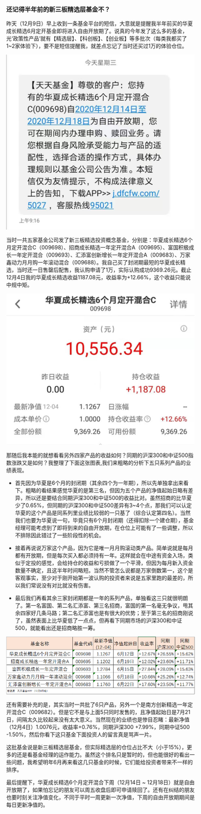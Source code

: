 ### 还记得半年前的新三板精选层基金不？

昨天（12月9日）早上收到一条基金平台的短信，大意就是提醒我半年前买的华夏成长精选6月定开基金即将进入自由开放期了。说真的今年发了这么多的基金，光‘政策性产品’就有【精选层】、【科创板】、【创业板】等多批次（每类我都买了1~2家体验下），要不是短信提醒我，就差点忘记了当时还买过1万的体验仓位。

![短信](../img/xsb-jxjj-1.jpg)

当时一共五家基金公司发了新三板精选投资概念基金，分别是：华夏成长精选6个月定开混合C（009698）、招商成长精选一年定开混合A（009695）、富国积极成长一年定开混合（009693）、汇添富创新增长一年定开混合A（009683）、万家鑫动力月月购一年滚动混合（009688）。我自己买了封闭期最短的华夏成长精选，当时还一日售罄后配售，我认购申请了1万，实际认购成功9369.26元。截止12月4日我的华夏成长精选收益1187.08元，收益率为+12.66%，这个收益只能说中规中矩。

![华夏业绩](../img/xsb-jxjj-2.jpg)

那随后我本能的就想看看另外四家产品的收益如何？同期的沪深300和中证500指数涨跌又是如何？我整理了下面这张图表,我们来粗略的分析下五只系列产品的业绩表现。

- 首先因为华夏是6个月的封闭期（其余四个为一年期），所以先单独拿出来看下。粗略的看结果感觉华夏的是第三名，但因为五个产品的净值起始日略有差异，所以还是要结合同期沪深300和中证500的收益比对。虽然招商的比华夏少了0.65%，但同期的沪深300和中证500差异有3~4个点，那我们可以认定华夏的这个产品是同系列里业绩比较弱的一只基了（综合认定第四名）。当然我们也要为华夏说一句，毕竟只有6个月封闭期（还得扣除一个建仓期），基金经理可能考虑到了即将到来的自由开放期，在仓位上可能有了一些调整，所以不排除因此错过了一些阶段性的机会。

- 接着再说说万家这个产品，因为它是唯一月月购滚动类产品。简单说就是每月都有开放期，但是每次买入都必须持有一年。这样就会在中途有资金入场，类似于定投的感觉，会给持仓的收益和亏损做了一个平滑，但因为每月新入资金数量不确定，且这半年时间略短。当然不管怎么说都是万家倒数第一，这个是客观事实，至少对于刚开始第一波认购的投资者来说是五家里跑的最差的，所以我们常说没有对比就没有伤害。

- 最后我们再看其余三家封闭期都是一年的系列产品，单独看这三只就很明朗了。第一名富国、第二名汇添富、第三名招商，富国的第一名毫无争议，甩其余四家好几条马路；第二名汇添富也是有很大的优势；至于第三名的招商刚说了，虽然表面上比华夏低了一点点，但再看下同期市场的沪深300和中证500，就能看出还是招商略胜一筹。

![对比业绩](../img/xsb-jxjj-3.png)

还有需要补充的是，其实当时一共批了6只产品，另外一个是南方创新精选一年定开混合C（009682）。但是它不是与上面5只同时发售的，且净值起始日是7月21日，间隔太久比较起来没有太大意义。当然现在的业绩也是惨目忍睹：最新净值（12月4日）1.0076元，收益率+0.76%，同期沪深300 +7.99%，同期中证500 -1.50%，然后你看下这只基金下面投资人的留言真是骂声一片。

这批基金说是新三板精选层基金，但实际精选层的仓位占比不大（小于15%），更多的还是看基金经理的运作能力。虽然这个排名只是暂时的，但也能很好的看出一些问题，我希望明年6月再来看这几只基金的时候，它们能给投资者带来不一样的排序。

最后提醒下，华夏成长精选6个月定开混合下周（12月14日 ~ 12月18日）就是自由开放期了，如果怕忘记的朋友可以周五收盘后即可申请赎回了。还有在纠结的朋友也要时刻关注净值变化，不同于平时一周更新一次净值，下周的自由开放期期间是每日更新净值的。